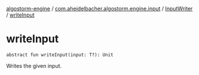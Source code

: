 [algostorm-engine](../../index.md) / [com.aheidelbacher.algostorm.engine.input](../index.md) / [InputWriter](index.md) / [writeInput](.)

# writeInput

`abstract fun writeInput(input: T?): Unit`

Writes the given input.

